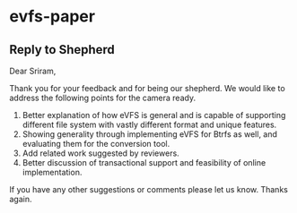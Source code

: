 # evfs-paper

Reply to Shepherd
-----------------

Dear Sriram,

Thank you for your feedback and for being our shepherd. We would like to address the following points for the camera ready.

1. Better explanation of how eVFS is general and is capable of supporting different file system with vastly different format and unique features.
2. Showing generality through implementing eVFS for Btrfs as well, and evaluating them for the conversion tool.
3. Add related work suggested by reviewers.
4. Better discussion of transactional support and feasibility of online implementation.

If you have any other suggestions or comments please let us know. Thanks again.
